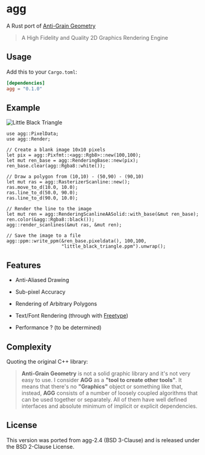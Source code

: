 agg
===

A Rust port of [Anti-Grain Geometry](http://www.antigrain.com/)

> A High Fidelity and Quality 2D Graphics Rendering Engine

## Usage

Add this to your `Cargo.toml`:

```toml
[dependencies]
agg = "0.1.0"
```

## Example

![Little Black Triangle](https://github.com/savage13/agg/blob/master/tests/little_black_triangle.png)

    use agg::PixelData;
    use agg::Render;

    // Create a blank image 10x10 pixels
    let pix = agg::Pixfmt::<agg::Rgb8>::new(100,100);
    let mut ren_base = agg::RenderingBase::new(pix);
    ren_base.clear(agg::Rgba8::white());

    // Draw a polygon from (10,10) - (50,90) - (90,10)
    let mut ras = agg::RasterizerScanline::new();
    ras.move_to_d(10.0, 10.0);
    ras.line_to_d(50.0, 90.0);
    ras.line_to_d(90.0, 10.0);

    // Render the line to the image
    let mut ren = agg::RenderingScanlineAASolid::with_base(&mut ren_base);
    ren.color(&agg::Rgba8::black());
    agg::render_scanlines(&mut ras, &mut ren);

    // Save the image to a file
    agg::ppm::write_ppm(&ren_base.pixeldata(), 100,100,
                        "little_black_triangle.ppm").unwrap();




## Features

  - Anti-Aliased Drawing
  - Sub-pixel Accuracy
  - Rendering of Arbitrary Polygons
  - Text/Font Rendering (through with [Freetype](https://www.freetype.org/))

  - Performance ? (to be determined)


## Complexity

Quoting the original C++ library:

> **Anti-Grain Geometry** is not a solid graphic library and it's not very easy to use. I consider **AGG** as a **"tool to create other tools"**. It means that there's no **"Graphics"** object or something like that, instead, **AGG** consists of a number of loosely coupled algorithms that can be used together or separately. All of them have well defined interfaces and absolute minimum of implicit or explicit dependencies.

## License

This version was ported from agg-2.4 (BSD 3-Clause) and is released
under the BSD 2-Clause License.


